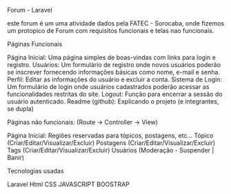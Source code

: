 Forum - Laravel

este forum é um uma atividade dados pela FATEC - Sorocaba, onde fizemos um protopico 
de Forum com requisitos funcionais e telas nao funcionais.

Páginas Funcionais

Página Inicial: Uma página simples de boas-vindas com links para login e registro.
Usuários: Um formulário de registro onde novos usuários poderão se inscrever fornecendo informações básicas como nome, e-mail e senha.
Perfil: Editar as informações do usuário e excluir a conta.
Sistema de Login: Um formulário de login onde usuários cadastrados poderão acessar as funcionalidades restritas do site.
Logout: Função para encerrar a sessão do usuário autenticado.
Readme (github): Explicando o projeto (e integrantes, se dupla)

Páginas não funcionais: (Route -> Controller -> View)

Página Inicial: Regiões reservadas para tópicos, postagens, etc...
Tópico (Criar/Editar/Visualizar/Excluir)
Postagens (Criar/Editar/Visualizar/Excluir)
Tags (Criar/Editar/Visualizar/Excluir)
Usuários (Moderação - Suspender | Banir)

Tecnologias usadas

Laravel
Html
CSS
JAVASCRIPT
BOOSTRAP




